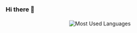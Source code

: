 ### Hi there 👋

<h4 align="center"></h4>

<p align="center"><img src="https://github-readme-stats.vercel.app/api/top-langs/?username=gustavopradof&hide=CMake&layout=compact&theme=dark" alt="Most Used Languages"  /></p>

<!--
**gustavopradof/gustavopradof** is a ✨ _special_ ✨ repository because its `README.md` (this file) appears on your GitHub profile.
aa
Here are some ideas to get you started:

- 🔭 I’m currently working on ...
- 🌱 I’m currently learning ...
- 👯 I’m looking to collaborate on ...
- 🤔 I’m looking for help with ...
- 💬 Ask me about ...
- 📫 How to reach me: ...
- 😄 Pronouns: ...
- ⚡ Fun fact: ...
-->
